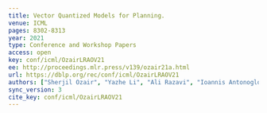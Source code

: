 ```yaml
---
title: Vector Quantized Models for Planning.
venue: ICML
pages: 8302-8313
year: 2021
type: Conference and Workshop Papers
access: open
key: conf/icml/OzairLRAOV21
ee: http://proceedings.mlr.press/v139/ozair21a.html
url: https://dblp.org/rec/conf/icml/OzairLRAOV21
authors: ["Sherjil Ozair", "Yazhe Li", "Ali Razavi", "Ioannis Antonoglou", "A\u00e4ron van den Oord", "Oriol Vinyals"]
sync_version: 3
cite_key: conf/icml/OzairLRAOV21
---
```


